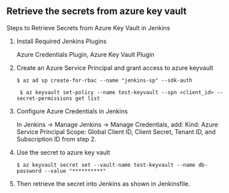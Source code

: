 ## Retrieve the secrets from azure key vault 

Steps to Retrieve Secrets from Azure Key Vault in Jenkins

1. Install Required Jenkins Plugins

   Azure Credentials Plugin,
   Azure Key Vault Plugin

2. Create an Azure Service Principal and grant access to azure keyvault

   ``` $ az ad sp create-for-rbac --name "jenkins-sp" --sdk-auth ```

   ``` $ az keyvault set-policy --name test-keyvault --spn <client_id> --secret-permissions get list```

3. Configure Azure Credentials in Jenkins

   In Jenkins → Manage Jenkins → Manage Credentials, add:
   Kind: Azure Service Principal
   Scope: Global
   Client ID, Client Secret, Tenant ID, and Subscription ID from step 2.

4. Use the secret to azure key vault

   ``` $ az keyvault secret set --vault-name test-keyvault --name db-password --value "**********" ```

5. Then retrieve the secret into Jenkins as shown in Jenkinsfile.

